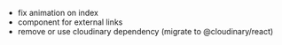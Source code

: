- fix animation on index
- component for external links
- remove or use cloudinary dependency (migrate to @cloudinary/react)
